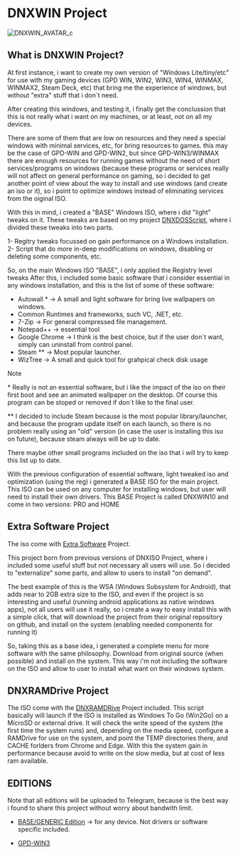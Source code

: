 # DNXWIN Project

![DNXWIN_AVATAR_c](https://github.com/Deen0X/DNXWIN/assets/3720302/3a44af6d-6a55-4b2e-85b6-9e823f769ca2)

## What is DNXWIN Project?
At first instance, i want to create my own version of "Windows Lite/tiny/etc" for use with my gaming devices (GPD WIN, WIN2, WIN3, WIN4, WINMAX, WINMAX2, Steam Deck, etc) that bring me the experience of windows, but without "extra" stuff that i don´t need.

After creating this windows, and testing it, i finally get the conclussion that this is not really what i want on my machines, or at least, not on all my devices.

There are some of them that are low on resources and they need a special windows with minimal services, etc, for bring resources to games. this may be the case of GPD-WIN and GPD-WIN2, but since GPD-WIN3/WINMAX there are enough resources for running games without the need of short services/programs on windows (because these programs or services really will not affect on general performance on gaming, so i decided to get another point of view about the way to install and use windows (and create an iso or it), so i point to optimize windows instead of eliminating services from the oiginal ISO.

With this in mind, i created a "BASE" Windows ISO, where i did "light" tweaks on it. These tweaks are based on my project [DNXDOSScript](https://github.com/Deen0X/DNXDOScript), where i divided these tweaks into two parts.

1- Regitry tweaks focussed on gain performance on a Windows installation.
2- Script that do more in-deep modifications on windows, disabling or deleting some components, etc.

So, on the main Windows ISO "BASE", i only applied the Registry level tweaks
After this, i included some basic software that i consider essential in any windows installation, and this is the list of some of these software:
- Autowall \* -> A small and light software for bring live wallpapers on windows.
- Common Runtimes and frameworks, such VC, .NET, etc.
- 7-Zip -> For general compressed file management.
- Notepad++ -> essential tool
- Google Chrome -> I think is the best choice, but if the user don´t want, simply can uninstall from control panel.
- Steam \*\* -> Most popular launcher.
- WizTree -> A small and quick tool for grahpical check disk usage

>[!NOTE]
>\* Really is not an essential software, but i like the impact of the iso on their first boot and see an animated wallpaper on the desktop. Of course this program can be stoped or removed if don´t like to the final user.
>
>\*\* I decided to include Steam because is the most popular library/launcher, and because the program update itself on each launch, so there is no problem really using an "old" version (in case the user is installing this iso on future), because steam always will be up to date.

There maybe other small programs included on the iso that i will try to keep this list up to date.

With the previous configuration of essential software, light tweaked iso and optimization (using the reg) i generated a BASE ISO for the main project. This ISO can be used on any computer for installing windows, but user will need to install their own drivers.
This BASE Project is called DNXWIN10 and come in two versions: PRO and HOME

## Extra Software Project

The iso come with [Extra Software](https://github.com/Deen0X/DNXExtraSoftware) Project.

This project born from previous versions of DNXISO Project, where i included some useful stuff but not necessary all users will use. So i decided to "externalize" some parts, and allow to users to install "on demand".

The best example of this is the WSA (Windows Subsystem for Android), that adds near to 2GB extra size to the ISO, and even if the project is so interesting and useful (running android applications as native windows apps), not all users will use it really, so i create a way to easy install this with a simple click, that will download the project from their original repository on github, and install on the system (enabling needed components for running it)

So, taking this as a base idea, i generated a complete menu for more software with the same philosophy. Download from original source (when possible) and install on the system. This way i'm not including the software on the ISO and allow to user to install what want on their windows system.

## DNXRAMDrive Project

The ISO come with the [DNXRAMDRive](https://github.com/Deen0X/DNXRamDrive) Project included. This script basically will launch if the ISO is installed as Windows To Go (Win2Go) on a MicroSD or external drive. It will check the write speed of the system (the first time the system runs) and, depending on the media speed, configure a RAMDrive for use on the system, and point the TEMP directories there, and CACHE forlders from Chrome and Edge. With this the system gain in performance because avoid to write on the slow media, but at cost of less ram available.


## EDITIONS
Note that all editions will be uploaded to Telegram, because is the best way i found to share this project without worry about bandwith limit.

* [BASE/GENERIC Edition](https://github.com/Deen0X/DNXWIN/tree/main/BASE_GEN_EDITION) -> for any device. Not drivers or software specific included.

* [GPD-WIN3](https://github.com/Deen0X/DNXWIN/tree/main/GPDWIN3)
